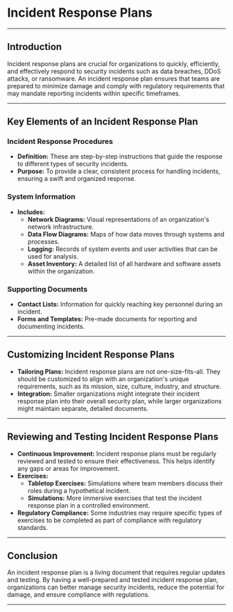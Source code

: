 # Incident Response Plans

---

## **Introduction**
Incident response plans are crucial for organizations to quickly, efficiently, and effectively respond to security incidents such as data breaches, DDoS attacks, or ransomware. An incident response plan ensures that teams are prepared to minimize damage and comply with regulatory requirements that may mandate reporting incidents within specific timeframes.

---

## **Key Elements of an Incident Response Plan**

### **Incident Response Procedures**
- **Definition:** These are step-by-step instructions that guide the response to different types of security incidents.
- **Purpose:** To provide a clear, consistent process for handling incidents, ensuring a swift and organized response.

### **System Information**
- **Includes:**
  - **Network Diagrams:** Visual representations of an organization's network infrastructure.
  - **Data Flow Diagrams:** Maps of how data moves through systems and processes.
  - **Logging:** Records of system events and user activities that can be used for analysis.
  - **Asset Inventory:** A detailed list of all hardware and software assets within the organization.

### **Supporting Documents**
- **Contact Lists:** Information for quickly reaching key personnel during an incident.
- **Forms and Templates:** Pre-made documents for reporting and documenting incidents.

---

## **Customizing Incident Response Plans**

- **Tailoring Plans:** Incident response plans are not one-size-fits-all. They should be customized to align with an organization's unique requirements, such as its mission, size, culture, industry, and structure.
- **Integration:** Smaller organizations might integrate their incident response plan into their overall security plan, while larger organizations might maintain separate, detailed documents.

---

## **Reviewing and Testing Incident Response Plans**

- **Continuous Improvement:** Incident response plans must be regularly reviewed and tested to ensure their effectiveness. This helps identify any gaps or areas for improvement.
- **Exercises:** 
  - **Tabletop Exercises:** Simulations where team members discuss their roles during a hypothetical incident.
  - **Simulations:** More immersive exercises that test the incident response plan in a controlled environment.
- **Regulatory Compliance:** Some industries may require specific types of exercises to be completed as part of compliance with regulatory standards.

---

## **Conclusion**
An incident response plan is a living document that requires regular updates and testing. By having a well-prepared and tested incident response plan, organizations can better manage security incidents, reduce the potential for damage, and ensure compliance with regulations.

---